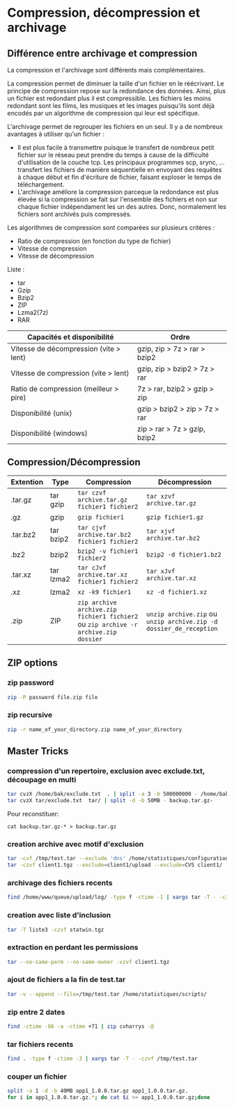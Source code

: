 # Compression, décompression et archivage



## Différence entre archivage et compression

La compression et l'archivage sont différents mais complémentaires.

La compression permet de diminuer la taille d'un fichier en le réécrivant.
Le principe de compression repose sur la redondance des données.
Ainsi, plus un fichier est redondant plus il est compressible.
Les fichiers les moins redondant sont les films, les musiques et les images puisqu'ils sont déjà encodés par un algorithme de compression qui leur est spécifique.



L'archivage permet de regrouper les fichiers en un seul.
Il y a de nombreux avantages à utiliser qu'un fichier :
* Il est plus facile à transmettre puisque le transfert de nombreux petit fichier sur le réseau peut prendre du temps à cause de la difficulté d'utilisation de la couche tcp.
	Les principaux programmes scp, srync, ... transfert les fichiers de manière séquentielle en envoyant des requêtes à chaque début et fin d'écriture de fichier, faisant exploser le temps de téléchargement.
* L'archivage améliore la compression parceque la redondance est plus élevée si la compression se fait sur l'ensemble des fichiers et non sur chaque fichier indépendament les un des autres.
	Donc, normalement les fichiers sont archivés puis compressés.

Les algorithmes de compression sont comparées sur plusieurs critères :
* Ratio de compression (en fonction du type de fichier)
* Vitesse de compression
* Vitesse de décompression

Liste :
- tar
- Gzip
- Bzip2
- ZIP
- Lzma2(7z)
- RAR


| Capacités et disponibilité  | Ordre     |
| --------------------------------------- | ----------------------------- |
| Vitesse de décompression (vite > lent)  | gzip, zip > 7z > rar > bzip2  |
| Vitesse de compression  (vite > lent)   | gzip, zip > bzip2 > 7z > rar  |
| Ratio de compression (meilleur > pire)  | 7z > rar, bzip2 > gzip > zip  |
| Disponibilité (unix)                    | gzip > bzip2 > zip > 7z > rar |
| Disponibilité (windows)                 | zip > rar > 7z > gzip, bzip2  |



## Compression/Décompression #################################

| Extention | Type | Compression | Décompression |
|---- |---- | ---- |---- |
|.tar.gz | tar gzip | ```tar czvf archive.tar.gz fichier1 fichier2``` | ```tar xzvf archive.tar.gz``` |
|.gz | gzip | ```gzip fichier1``` | ```gzip fichier1.gz``` |
|.tar.bz2 | tar bzip2 | ```tar cjvf archive.tar.bz2 fichier1 fichier2``` | ```tar xjvf archive.tar.bz2``` |
|.bz2 | bzip2 | ```bzip2 -v fichier1 fichier2``` | ```bzip2 -d fichier1.bz2``` |
|.tar.xz | tar lzma2 | ```tar cJvf archive.tar.xz fichier1 fichier2``` | ```tar xJvf archive.tar.xz``` |
|.xz | lzma2 | ```xz -k9 fichier1``` | ```xz -d fichier1.xz``` |
|.zip | ZIP | ```zip archive archive.zip fichier1 fichier2``` ou ```zip archive -r archive.zip dossier```  | ```unzip archive.zip``` ou ```unzip archive.zip -d dossier_de_reception```|



## ZIP options

### zip password
```bash
zip -P password file.zip file
```
### zip recursive
```bash
zip -r name_of_your_directory.zip name_of_your_directory
```


## Master Tricks

### compression d'un repertoire, exclusion avec exclude.txt, découpage en multi
```bash
tar cvzX /home/bak/exclude.txt  . | split -a 3 -b 500000000 - /home/bak/backup.tar.gz-
tar cvzX tar/exclude.txt  tar/ | split -d -b 50MB - backup.tar.gz-
```
Pour reconstituer:
```
cat backup.tar.gz-* > backup.tar.gz
```

### creation archive avec motif d'exclusion
```bash
tar -cvf /tmp/test.tar --exclude 'dns' /home/statistiques/configuration/
tar -czvf client1.tgz --exclude=client1/upload --exclude=CVS client1/
```

### archivage des fichiers recents
```bash
find /home/www/queue/upload/log/ -type f -ctime -1 | xargs tar -T - -czvf /home/share/upload/log/log`date '+%y%m%d-%H%M'`.tar.gz
```

### creation avec liste d'inclusion
```bash
tar -T liste3 -czvf statwin.tgz
```

### extraction en perdant les permissions
```bash
tar --no-same-perm --no-same-owner -xzvf client1.tgz
```

### ajout de fichiers a la fin de test.tar
```bash
tar -v --append --file=/tmp/test.tar /home/statistiques/scripts/
```

### zip entre 2 dates
```bash
find -ctime -86 -a -ctime +71 | zip cvharrys -@
```

### tar fichiers recents
```bash
find . -type f -ctime -3 | xargs tar -T - -czvf /tmp/test.tar
```


### couper un fichier
```bash
split -a 1 -d -b 40MB app1_1.0.0.tar.gz app1_1.0.0.tar.gz.
for i in app1_1.0.0.tar.gz.*; do cat $i >> app1_1.0.0.tar.gz;done
```
